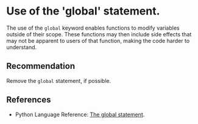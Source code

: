# Use of the 'global' statement.
The use of the `global` keyword enables functions to modify variables outside of their scope. These functions may then include side effects that may not be apparent to users of that function, making the code harder to understand.


## Recommendation
Remove the `global` statement, if possible.


## References
* Python Language Reference: [The global statement](http://docs.python.org/reference/simple_stmts.html#the-global-statement).
